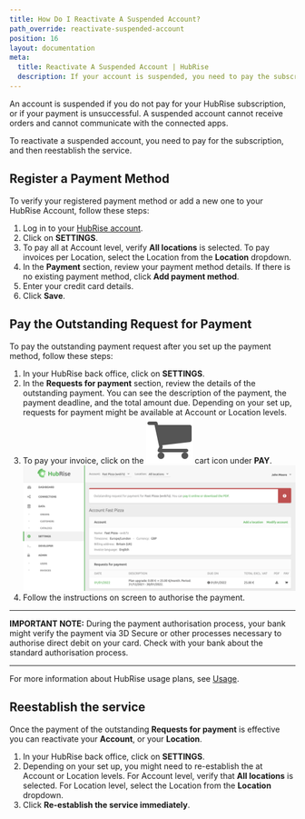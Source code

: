 ```yaml
---
title: How Do I Reactivate A Suspended Account?
path_override: reactivate-suspended-account
position: 16
layout: documentation
meta:
  title: Reactivate A Suspended Account | HubRise
  description: If your account is suspended, you need to pay the subscription and reestablish the service to receive orders again.
---
```


An account is suspended if you do not pay for your HubRise subscription, or if your payment is unsuccessful.
A suspended account cannot receive orders and cannot communicate with the connected apps.

To reactivate a suspended account, you need to pay for the subscription, and then reestablish the service.

## Register a Payment Method

To verify your registered payment method or add a new one to your HubRise Account, follow these steps:

1. Log in to your [HubRise account](https://manager.hubrise.com/login).
1. Click on **SETTINGS**.
1. To pay all at Account level, verify **All locations** is selected. To pay invoices per Location, select the Location from the **Location** dropdown.
1. In the **Payment** section, review your payment method details. If there is no existing payment method, click **Add payment method**.
1. Enter your credit card details.
1. Click **Save**.

## Pay the Outstanding Request for Payment

To pay the outstanding payment request after you set up the payment method, follow these steps:

1. In your HubRise back office, click on **SETTINGS**.
2. In the **Requests for payment** section, review the details of the outstanding payment. You can see the description of the payment, the payment deadline, and the total amount due. Depending on your set up, requests for payment might be available at Account or Location levels.
3. To pay your invoice, click on the <InlineImage width="17" height="17">![Cart icon](../../images/068-cart-icon.png)</InlineImage> cart icon under **PAY**.
   ![Pay your first invoice for an outstanding HubRise invoice](./images/069-outstanding-payment.png)
4. Follow the instructions on screen to authorise the payment.

---

**IMPORTANT NOTE:** During the payment authorisation process, your bank might verify the payment via 3D Secure or other processes necessary to authorise direct debit on your card. Check with your bank about the standard authorisation process.

---

For more information about HubRise usage plans, see [Usage](/docs/usage-plan).

## Reestablish the service

Once the payment of the outstanding **Requests for payment** is effective you can reactivate your **Account**, or your **Location**.

1. In your HubRise back office, click on **SETTINGS**.
2. Depending on your set up, you might need to re-establish the at Account or Location levels. For Account level, verify that **All locations** is selected. For Location level, select the Location from the **Location** dropdown.
3. Click **Re-establish the service immediately**.
